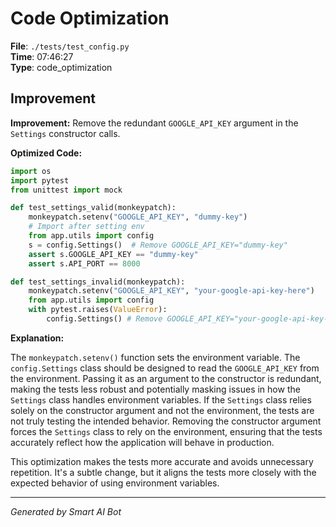 # Code Optimization

**File**: `./tests/test_config.py`  
**Time**: 07:46:27  
**Type**: code_optimization

## Improvement

**Improvement:** Remove the redundant `GOOGLE_API_KEY` argument in the `Settings` constructor calls.

**Optimized Code:**

```python
import os
import pytest
from unittest import mock

def test_settings_valid(monkeypatch):
    monkeypatch.setenv("GOOGLE_API_KEY", "dummy-key")
    # Import after setting env
    from app.utils import config
    s = config.Settings()  # Remove GOOGLE_API_KEY="dummy-key"
    assert s.GOOGLE_API_KEY == "dummy-key"
    assert s.API_PORT == 8000

def test_settings_invalid(monkeypatch):
    monkeypatch.setenv("GOOGLE_API_KEY", "your-google-api-key-here")
    from app.utils import config
    with pytest.raises(ValueError):
        config.Settings() # Remove GOOGLE_API_KEY="your-google-api-key-here"
```

**Explanation:**

The `monkeypatch.setenv()` function sets the environment variable.  The `config.Settings` class should be designed to read the `GOOGLE_API_KEY` from the environment. Passing it as an argument to the constructor is redundant, making the tests less robust and potentially masking issues in how the `Settings` class handles environment variables.  If the `Settings` class relies solely on the constructor argument and not the environment, the tests are not truly testing the intended behavior.  Removing the constructor argument forces the `Settings` class to rely on the environment, ensuring that the tests accurately reflect how the application will behave in production.

This optimization makes the tests more accurate and avoids unnecessary repetition.  It's a subtle change, but it aligns the tests more closely with the expected behavior of using environment variables.

---
*Generated by Smart AI Bot*
